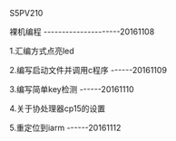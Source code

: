 S5PV210

裸机编程   ---------------------20161108


1.汇编方式点亮led

2.编写启动文件并调用c程序	------20161109

3.编写简单key检测		------20161110

4.关于协处理器cp15的设置 

5.重定位到iarm			------20161112




